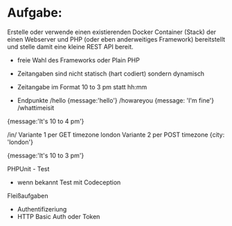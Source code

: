# Aufgabe:
Erstelle oder verwende einen existierenden Docker Container (Stack) der einen Webserver und PHP (oder eben anderweitiges Framework) bereitstellt und 
stelle damit eine kleine REST API bereit.

- freie Wahl des Frameworks oder Plain PHP
- Zeitangaben sind nicht statisch (hart codiert) sondern dynamisch 
- Zeitangabe im Format 10 to 3 pm statt hh:mm

- Endpunkte
/hello
{message:'hello'}
/howareyou
{message: 'I\'m fine'}
/whattimeisit

{message:'It\'s 10 to 4 pm'}

/in/
Variante 1 per GET timezone
london
Variante 2 per POST timezone
{city: 'london'}

{message:'It\'s 10 to 3 pm'} 


PHPUnit - Test
- wenn bekannt Test mit Codeception


Fleißaufgaben

- Authentifizeriung
- HTTP Basic Auth oder Token
